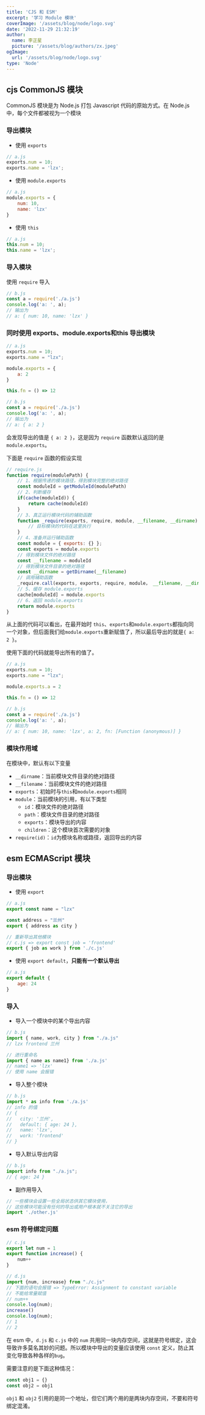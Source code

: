 ```yaml
---
title: 'CJS 和 ESM'
excerpt: '学习 Module 模块'
coverImage: '/assets/blog/node/logo.svg'
date: '2022-11-29 21:32:19'
author:
  name: 李正星
  picture: '/assets/blog/authors/zx.jpeg'
ogImage:
  url: '/assets/blog/node/logo.svg'
type: 'Node'
---
```


## cjs CommonJS 模块

CommonJS 模块是为 Node.js 打包 Javascript 代码的原始方式。在 Node.js 中，每个文件都被视为一个模块

### 导出模块

- 使用 `exports`

```js
// a.js
exports.num = 10;
exports.name = 'lzx';
```

- 使用 `module.exports`

```js
// a.js
module.exports = {
    num: 10,
    name: 'lzx'
}
```

- 使用 `this`

```js
// a.js
this.num = 10;
this.name = 'lzx';
```

### 导入模块

使用 `require` 导入

```js
// b.js
const a = require('./a.js')
console.log('a: ', a);
// 输出为
// a: { num: 10, name: 'lzx' }
```

### 同时使用 exports、module.exports和this 导出模块

```js
// a.js
exports.num = 10;
exports.name = "lzx";

module.exports = {
    a: 2
}

this.fn = () => 12

// b.js
const a = require('./a.js')
console.log('a: ', a);
// 输出为
// a: { a: 2 }
```

会发现导出的值是 `{ a: 2 }`，这是因为 `require` 函数默认返回的是 `module.exports`。

下面是 `require` 函数的假设实现

```js
// require.js
function require(modulePath) {
    // 1、根据传递的模块路径，得到模块完整的绝对路径
    const moduleId = getModuleId(modulePath)
    // 2、判断缓存
    if(cache(moduleId)) {
        return cache(moduleId)
    }
    // 3、真正运行模块代码的辅助函数
    function _require(exports, require, module, __filename, __dirname) {
        // 目标模块的代码在这里执行
    }
    // 4、准备并运行辅助函数
    const module = { exports: {} };
    const exports = module.exports
    // 得到模块文件的绝对路径
    const __filename = moduleId
    // 得到模块文件目录的绝对路径
    const __dirname = getDirname(__filename)
    // 调用辅助函数
    _require.call(exports, exports, require, module， __filename, __dirname)
    // 5、缓存 module.exports
    cache[moduleId] = module.exports
    // 6、返回 module.exports
    return module.exports
}
```

从上面的代码可以看出，在最开始时 `this`、`exports`和`module.exports`都指向同一个对象，但后面我们给`module.exports`重新赋值了，所以最后导出的就是`{ a: 2 }`。

使用下面的代码就能导出所有的值了。

```js
// a.js
exports.num = 10;
exports.name = "lzx";

module.exports.a = 2

this.fn = () => 12

// b.js
const a = require('./a.js')
console.log('a: ', a);
// 输出为
// a: { num: 10, name: 'lzx', a: 2, fn: [Function (anonymous)] }
```

### 模块作用域

在模块中，默认有以下变量

- `__dirname`：当前模块文件目录的绝对路径
- `__filename`：当前模块文件的绝对路径
- `exports`：初始时与`this`和`module.exports`相同
- `module`：当前模块的引用，有以下类型
  - `id`：模块文件的绝对路径
  - `path`：模块文件目录的绝对路径
  - `exports`：模块导出的内容
  - `children`：这个模块首次需要的对象
- `require(id)`：`id`为模块名称或路径，返回导出的内容

## esm ECMAScript 模块

### 导出模块

- 使用 `export`

```js
// a.js
export const name = "lzx"

const address = "兰州"
export { address as city }

// 重新导出其他模块
// c.js => export const job = 'frontend'
export { job as work } from './c.js'
```
- 使用 `export default`，**只能有一个默认导出**

```js
// a.js
export default {
    age: 24
}
```

### 导入

- 导入一个模块中的某个导出内容

```js
// b.js
import { name, work, city } from "./a.js"
// lzx frontend 兰州

// 进行重命名
import { name as name1} from './a.js'
// name1 => 'lzx'
// 使用 name 会报错
```

- 导入整个模块

```js
// b.js
import * as info from './a.js'
// info 的值
// {
//   city: '兰州',
//   default: { age: 24 },
//   name: 'lzx',
//   work: 'frontend'
// }
```

- 导入默认导出内容

```js
// b.js
import info from "./a.js";
// { age: 24 }
```

- 副作用导入

```js
// 一些模块会设置一些全局状态供其它模块使用，
// 这些模块可能没有任何的导出或用户根本就不关注它的导出
import './other.js'
```

### esm 符号绑定问题

```js
// c.js
export let num = 1
export function increase() {
    num++
}

// d.js
import {num, increase} from "./c.js"
// 下面的语句会报错 => TypeError: Assignment to constant variable
// 不能给常量赋值
// num++
console.log(num);
increase()
console.log(num);
// 1
// 2
```

在 esm 中，`d.js` 和 `c.js` 中的 `num` 共用同一块内存空间，这就是符号绑定，这会导致许多莫名其妙的问题。所以模块中导出的变量应该使用 `const` 定义，防止其变化导致各种各样的`bug`。

需要注意的是下面这种情况：

```js
const obj1 = {}
const obj2 = obj1
```

`obj1` 和 `obj2` 引用的是同一个地址，但它们两个用的是两块内存空间，不要和符号绑定混淆。